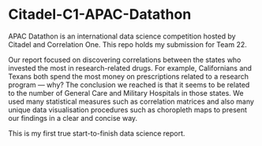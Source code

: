 # Citadel-C1-APAC-Datathon
APAC Datathon is an international data science competition hosted by Citadel and Correlation One. This repo holds my submission for Team 22.

Our report focused on discovering correlations between the states who invested the most in research-related drugs. For example, Californians and Texans both spend the most money on prescriptions related to a research program — why? The conclusion we reached is that it seems to be related to the number of General Care and Military Hospitals in those states. We used many statistical measures such as correlation matrices and also many unique data visualisation procedures such as choropleth maps to present our findings in a clear and concise way.

This is my first true start-to-finish data science report.

